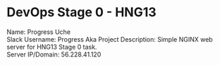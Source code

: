 # DevOps Stage 0 - HNG13

Name: Progress Uche  
Slack Username: Progress Aka
Project Description: Simple NGINX web server for HNG13 Stage 0 task.  
Server IP/Domain: 56.228.41.120
